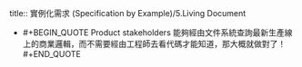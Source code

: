 title:: 實例化需求 (Specification by Example)/5.Living Document

- #+BEGIN_QUOTE
  Product stakeholders 能夠經由文件系統查詢最新生產線上的商業邏輯，而不需要經由工程師去看代碼才能知道，那大概就做對了！
  #+END_QUOTE